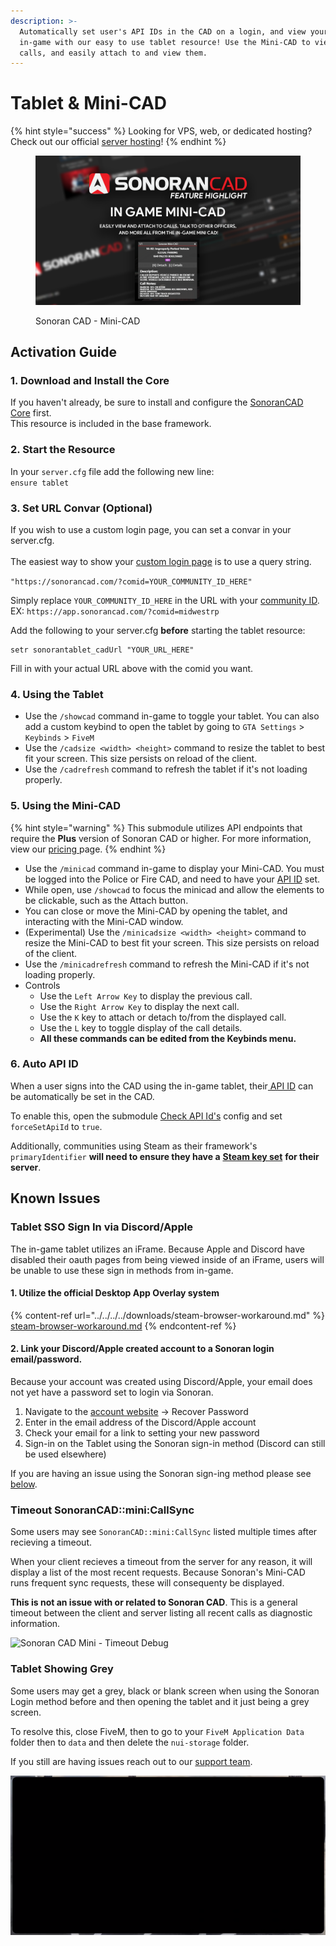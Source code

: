 ```yaml
---
description: >-
  Automatically set user's API IDs in the CAD on a login, and view your CAD
  in-game with our easy to use tablet resource! Use the Mini-CAD to view current
  calls, and easily attach to and view them.
---
```


# Tablet & Mini-CAD

{% hint style="success" %}
Looking for VPS, web, or dedicated hosting? Check out our official [server hosting](../../../../other-products/server-hosting.md)!
{% endhint %}

<figure><img src="../../../../.gitbook/assets/minicad.png" alt=""><figcaption><p>Sonoran CAD - Mini-CAD</p></figcaption></figure>

## Activation Guide

### 1. Download and Install the Core

If you haven't already, be sure to install and configure the [SonoranCAD Core](../) first.\
This resource is included in the base framework.

### 2. Start the Resource

In your `server.cfg` file add the following new line:\
`ensure tablet`

### 3. Set URL Convar (Optional)

If you wish to use a custom login page, you can set a convar in your server.cfg.\
\
The easiest way to show your [custom login page](../../../../tutorials/customization/custom-login-page.md) is to use a query string.

`"https://sonorancad.com/?comid=YOUR_COMMUNITY_ID_HERE"`

Simply replace `YOUR_COMMUNITY_ID_HERE` in the URL with your [community ID](../../../../tutorials/getting-started/finding-your-community-id-and-authentication-code.md).\
EX: `https://app.sonorancad.com/?comid=midwestrp`

Add the following to your server.cfg **before** starting the tablet resource:

```
setr sonorantablet_cadUrl "YOUR_URL_HERE"
```

Fill in with your actual URL above with the comid you want.

### 4. Using the Tablet

* Use the `/showcad` command in-game to toggle your tablet. You can also add a custom keybind to open the tablet by going to `GTA Settings` > `Keybinds` > `FiveM`
* Use the `/cadsize <width> <height>` command to resize the tablet to best fit your screen. This size persists on reload of the client.
* Use the `/cadrefresh` command to refresh the tablet if it's not loading properly.

### 5. Using the Mini-CAD

{% hint style="warning" %}
This submodule utilizes API endpoints that require the **Plus** version of Sonoran CAD or higher. For more information, view our [pricing ](../../../../pricing/faq/)page.
{% endhint %}

* Use the `/minicad` command in-game to display your Mini-CAD. You must be logged into the Police or Fire CAD, and need to have your [API ID](../../../../sonoran-cad/api-integration/getting-started/setting-your-api-id.md) set.
* While open, use `/showcad` to focus the minicad and allow the elements to be clickable, such as the Attach button.
* You can close or move the Mini-CAD by opening the tablet, and interacting with the Mini-CAD window.
* (Experimental) Use the `/minicadsize <width> <height>` command to resize the Mini-CAD to best fit your screen. This size persists on reload of the client.
* Use the `/minicadrefresh` command to refresh the Mini-CAD if it's not loading properly.
* Controls
  * Use the `Left Arrow Key` to display the previous call.
  * Use the `Right Arrow Key` to display the next call.
  * Use the `K` key to attach or detach to/from the displayed call.
  * Use the `L` key to toggle display of the call details.
  * **All these commands can be edited from the Keybinds menu.**

### 6. Auto API ID

When a user signs into the CAD using the in-game tablet, their[ API ID](../../../../sonoran-cad/api-integration/getting-started/setting-your-api-id.md) can be automatically be set in the CAD.

To enable this, open the submodule [Check API Id's](api-id-checker.md) config and set `forceSetApiId` to `true`.

Additionally, communities using Steam as their framework's `primaryIdentifier` **will need to ensure they have a** [**Steam key set**](../../../../roadmap/v2-legacy/framework-installation.md#8.-steam-api-key) **for their server**.

## Known Issues

### Tablet SSO Sign In via Discord/Apple

The in-game tablet utilizes an iFrame. Because Apple and Discord have disabled their oauth pages from being viewed inside of an iFrame, users will be unable to use these sign in methods from in-game.

#### 1. Utilize the official Desktop App Overlay system

{% content-ref url="../../../../downloads/steam-browser-workaround.md" %}
[steam-browser-workaround.md](../../../../downloads/steam-browser-workaround.md)
{% endcontent-ref %}

#### 2. Link your Discord/Apple created account to a Sonoran login email/password.

Because your account was created using Discord/Apple, your email does not yet have a password set to login via Sonoran.

1. Navigate to the [account website](https://account.sonoransoftware.com) -> Recover Password
2. Enter in the email address of the Discord/Apple account
3. Check your email for a link to setting your new password
4. Sign-in on the Tablet using the Sonoran sign-in method (Discord can still be used elsewhere)

If you are having an issue using the Sonoran sign-ing method please see [below](tablet.md#tablet-showing-grey).

### Timeout SonoranCAD::mini:CallSync

Some users may see `SonoranCAD::mini:CallSync` listed multiple times after recieving a timeout.

When your client recieves a timeout from the server for any reason, it will display a list of the most recent requests. Because Sonoran's Mini-CAD runs frequent sync requests, these will consequenty be displayed.

**This is not an issue with or related to Sonoran CAD**. This is a general timeout between the client and server listing all recent calls as diagnostic information.

![Sonoran CAD Mini - Timeout Debug](<../../../../.gitbook/assets/Screen Shot 2022-01-06 at 9.28.58 PM.png>)

### Tablet Showing Grey

Some users may get a grey, black or blank screen when using the Sonoran Login method before and then opening the tablet and it just being a grey screen.

To resolve this, close FiveM, then to go to your `FiveM Application Data` folder then to `data` and then delete the `nui-storage` folder.

If you still are having issues reach out to our [support team](https://support.sonoransoftware.com).

![Sonoran CAD Tablet - Blank Screen Issue](<../../../../.gitbook/assets/Tablet Blank Error.png>)
